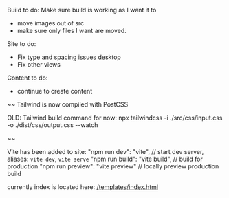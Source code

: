 Build to do:
Make sure build is working as I want it to
- move images out of src
- make sure only files I want are moved.

Site to do:
- Fix type and spacing issues desktop
- Fix other views

Content to do:
- continue to create content

~~
Tailwind is now compiled with PostCSS

OLD: Tailwind build command for now: 
npx tailwindcss -i ./src/css/input.css -o ./dist/css/output.css --watch

~~

Vite has been added to site:
"npm run dev": "vite", // start dev server, aliases: `vite dev`, `vite serve`
"npm run build": "vite build", // build for production
"npm run preview": "vite preview" // locally preview production build

currently index is located here: [/templates/index.html](http://localhost:3000/templates/index.html)
